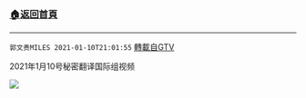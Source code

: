 ﻿###  [:house:返回首頁](https://github.com/ourhimalayas/txt)
---

`郭文贵MILES 2021-01-10T21:01:55` [轉載自GTV](https://gtv.org/web/#/UserInfo/5e596957357cc612d35a8044)

 2021年1月10号秘密翻译国际组视频

[![](https://filegroup.gtv.org/cdn-cgi/image/width=600/https://filegroup.gtv.org/group5/web/20210110/21/01/0/3066e38e23aeee683147968e01e8c5c6.jpg)](https://filegroup.gtv.org/group5/web/20210110/21/01/0/97c01f7218ef5c98c2f290c12b953c79.mp4)